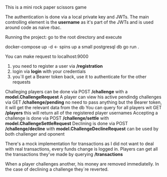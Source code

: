 This is a mini rock paper scissors game

The authentication is done via a local private key and JWTs. 
The main controlling element is the **username** as it's part of the JWTs and is used around code as naive rbac.

Running the project:
go to the root directory and execute

docker-compose up -d <- spins up a small postgresql db
go run .

You can make request to localhost:9000

1. you need to register a user via **/registration**
2. login via **login** with your credentials
3. you`ll get a Bearer token back, use it to authenticate for the other requests

Challeging players can be done via POST **/challenge** with a **model.ChallengeRequest**
A player can view his active pendindg challenges via GET **/challenge/pending** no need to pass anything but the Bearer token, it will get the relevant data from the db
You can query for all players wit GET **/players** this will return all of the registered player usernames
Accepting a challenge is done via POST **/challenge/settle** with **model.ChallengeSettleRequest**
Declining is done via POST **/challenge/decline** with **model.ChallengeDeclineRequest** can be used by both challenger and oponent

There's a mock implementation for transactions as I did not want to deal with real transactions, every funds change is logged in.
Players can get all the transactions they've made by querying **/transactions**

When a player challenges another, his money are removed immediatelly. In the case of declining a challenge they`re reverted.
